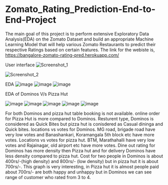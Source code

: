 # Zomato_Rating_Prediction-End-to-End-Project
The main goal of this project is to perform extensive Exploratory Data Analysis(EDA) on the Zomato Dataset and build an appropriate Machine Learning Model that will help various Zomato Restaurants to predict their respective Ratings based on certain features.
The link for the webiste is,
https://bangalore-zomato-rating-pred.herokuapp.com/

User interface
![Screenshot_1](https://user-images.githubusercontent.com/56857382/144856980-2cc101a6-5745-4dd8-a379-d82395c19851.png)

![Screenshot_2](https://user-images.githubusercontent.com/56857382/144868989-a79d3f47-7b98-4049-aafa-a705f5a4d353.png)

EDA
![image](https://user-images.githubusercontent.com/56857382/143776908-ecd9b534-f01a-47d4-ba7f-e53035514a19.png)
![image](https://user-images.githubusercontent.com/56857382/143776915-d4a08046-d892-4684-8661-d9799dc82003.png)
![image](https://user-images.githubusercontent.com/56857382/143776922-f595db47-fc4f-43d0-bf00-8a4f04158ffe.png)

EDA of Dominos V/s Pizza Hut

![image](https://user-images.githubusercontent.com/56857382/143776950-a2875f86-d4d0-463b-befa-56f19a6f495f.png)
![image](https://user-images.githubusercontent.com/56857382/143776955-503f21bb-1106-4078-8dc7-f268df9c1727.png)
![image](https://user-images.githubusercontent.com/56857382/143776963-02e218b4-36c3-4db0-b173-82c05c620732.png)
![image](https://user-images.githubusercontent.com/56857382/143776967-7f6366ac-f85d-47c5-9030-8a17f93934f4.png)
![image](https://user-images.githubusercontent.com/56857382/143776969-5e02be79-45ac-4317-beb4-a0ceab33dc57.png)

For both Dominos and pizza hut table booking is not available.
online order for Pizza Hut is more compared to Dominos.
Resturent type, Dominos is considered as Quick Bites but pizza hut is conisdered as Casual dininga and Quick bites.
locations vs votes for Dominos.	
MG road, brigade road have very low votes and Banashankari, Koramangala 5th block etc have more votes.
Locations vs votes for pizza hut.
BTM, Marathahalli have very low votes and Rajainagar, old airport etc have more votes.
Dine out rating for Dominos has more density then Pizza hut and for delivery Dominos have less density compared to pizza hut.
Cost for two people in Dominos is about 400rs/-(high density) and 800rs/- (low density) but in pizza hut it is about 700rs/-.
This graph is very interesting, in Pizza hut it is almost people paid about 700rs/- are both happy and unhappy but in Dominos we can see range of customer who rated from 3 to 4.



